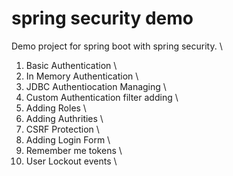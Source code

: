 # spring security demo
Demo project for spring boot with spring security. \
1. Basic Authentication \
2. In Memory Authentication \
3. JDBC Authentiocation Managing \
4. Custom Authentication filter adding \
5. Adding Roles \
6. Adding Authrities \
7. CSRF Protection \
8. Adding Login Form \
9. Remember me tokens \
10. User Lockout events \
